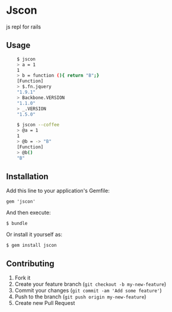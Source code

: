 # Jscon

js repl for rails

## Usage

```bash
    $ jscon
    > a = 1
    1
    > b = function (){ return "B";}
    [Function]
    > $.fn.jquery
    "1.9.1"
    > Backbone.VERSION
    "1.1.0"
    > _.VERSION
    "1.5.0"
```

```bash
    $ jscon --coffee
    > @a = 1
    1
    > @b = -> "B"
    [Function]
    > @b()
    "B"
```

## Installation

Add this line to your application's Gemfile:

    gem 'jscon'

And then execute:

    $ bundle

Or install it yourself as:

    $ gem install jscon


## Contributing

1. Fork it
2. Create your feature branch (`git checkout -b my-new-feature`)
3. Commit your changes (`git commit -am 'Add some feature'`)
4. Push to the branch (`git push origin my-new-feature`)
5. Create new Pull Request
